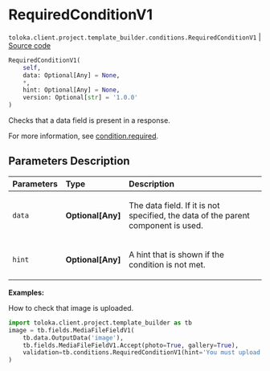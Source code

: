 # RequiredConditionV1
`toloka.client.project.template_builder.conditions.RequiredConditionV1` | [Source code](https://github.com/Toloka/toloka-kit/blob/v1.2.3/src/client/project/template_builder/conditions.py#L191)

```python
RequiredConditionV1(
    self,
    data: Optional[Any] = None,
    *,
    hint: Optional[Any] = None,
    version: Optional[str] = '1.0.0'
)
```

Checks that a data field is present in a response.


For more information, see [condition.required](https://toloka.ai/docs/template-builder/reference/condition.required).

## Parameters Description

| Parameters | Type | Description |
| :----------| :----| :-----------|
`data`|**Optional\[Any\]**|<p>The data field. If it is not specified, the data of the parent component is used.</p>
`hint`|**Optional\[Any\]**|<p>A hint that is shown if the condition is not met.</p>

**Examples:**

How to check that image is uploaded.

```python
import toloka.client.project.template_builder as tb
image = tb.fields.MediaFileFieldV1(
    tb.data.OutputData('image'),
    tb.fields.MediaFileFieldV1.Accept(photo=True, gallery=True),
    validation=tb.conditions.RequiredConditionV1(hint='You must upload a photo.'),
)
```
